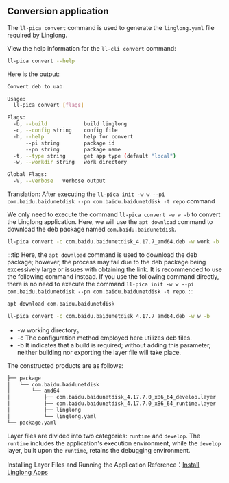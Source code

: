## Conversion application

The `ll-pica convert` command is used to generate the `linglong.yaml` file required by Linglong.

View the help information for the `ll-cli convert` command:

```bash
ll-pica convert --help
```

Here is the output:

```bash
Convert deb to uab

Usage:
  ll-pica convert [flags]

Flags:
  -b, --build            build linglong
  -c, --config string    config file
  -h, --help             help for convert
      --pi string        package id
      --pn string        package name
  -t, --type string      get app type (default "local")
  -w, --workdir string   work directory

Global Flags:
  -V, --verbose   verbose output
```

Translation: After executing the `ll-pica init -w w --pi com.baidu.baidunetdisk --pn com.baidu.baidunetdisk -t repo` command

We only need to execute the command `ll-pica convert -w w -b` to convert the Linglong application. Here, we will use the `apt download` command to download the deb package named `com.baidu.baidunetdisk`.

```bash
ll-pica convert -c com.baidu.baidunetdisk_4.17.7_amd64.deb -w work -b
```

:::tip
Here, the `apt download` command is used to download the deb package; however, the process may fail due to
the deb package being excessively large or issues with obtaining the link. It is recommended to use the following command instead. If you use the following command directly, there is no need to execute the command `ll-pica init -w w --pi com.baidu.baidunetdisk --pn com.baidu.baidunetdisk -t repo`.
:::

```bash
apt download com.baidu.baidunetdisk
```

```bash
ll-pica convert -c com.baidu.baidunetdisk_4.17.7_amd64.deb -w w -b
```

- -w working directory。
- -c The configuration method employed here utilizes deb files.
- -b It indicates that a build is required; without adding this parameter, neither building nor exporting the layer file will take place.

The constructed products are as follows:

```bash
├── package
│   └── com.baidu.baidunetdisk
│       └── amd64
│           ├── com.baidu.baidunetdisk_4.17.7.0_x86_64_develop.layer
│           ├── com.baidu.baidunetdisk_4.17.7.0_x86_64_runtime.layer
│           ├── linglong
│           └── linglong.yaml
└── package.yaml
```

Layer files are divided into two categories: `runtime` and `develop`. The `runtime` includes the application's execution environment, while the `develop` layer, built upon the `runtime`, retains the debugging environment.

Installing Layer Files and Running the Application Reference：[Install Linglong Apps](../ll-cli/install.md)
